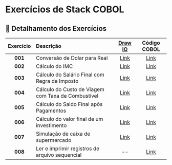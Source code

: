 # Exercícios de Stack COBOL

## 📂 **Detalhamento dos Exercícios**

| Exercício | Descrição | [Draw IO](https://app.diagrams.net/) | Código COBOL |
|:-----------:|:-----------|:------------:|:------------:|
| **001** | Conversão de Dolar para Real | [Link](https://github.com/fmarqueseti/Educ360CodeLab/blob/main/stack-cob/dia/cob001.drawio) | [Link](https://github.com/fmarqueseti/Educ360CodeLab/blob/main/stack-cob/cob/COB001.cbl) |
| **002** | Cálculo do IMC | [Link](https://github.com/fmarqueseti/Educ360CodeLab/blob/main/stack-cob/dia/cob002.drawio) | [Link](https://github.com/fmarqueseti/Educ360CodeLab/blob/main/stack-cob/cob/COB002.cbl) |
| **003** | Cálculo do Salário Final com Regra de Imposto | [Link](https://github.com/fmarqueseti/Educ360CodeLab/blob/main/stack-cob/dia/cob003.drawio) | [Link](https://github.com/fmarqueseti/Educ360CodeLab/blob/main/stack-cob/cob/COB003.cbl) |
| **004** | Cálculo do Custo de Viagem com Taxa de Combustível | [Link](https://github.com/fmarqueseti/Educ360CodeLab/blob/main/stack-cob/dia/cob004.drawio) | [Link](https://github.com/fmarqueseti/Educ360CodeLab/blob/main/stack-cob/cob/COB004.cbl) |
| **005** | Cálculo do Saldo Final após Pagamentos | [Link](https://github.com/fmarqueseti/Educ360CodeLab/blob/main/stack-cob/dia/cob005.drawio) | [Link](https://github.com/fmarqueseti/Educ360CodeLab/blob/main/stack-cob/cob/COB005.cbl) |
| **006** | Cálculo do valor final de um investimento | [Link](https://github.com/fmarqueseti/Educ360CodeLab/blob/main/stack-cob/dia/cob006.drawio) | [Link](https://github.com/fmarqueseti/Educ360CodeLab/blob/main/stack-cob/cob/COB006.cbl) |
| **007** | Simulação de caixa de supermercado | [Link](https://github.com/fmarqueseti/Educ360CodeLab/blob/main/stack-cob/dia/cob007.drawio) | [Link](https://github.com/fmarqueseti/Educ360CodeLab/blob/main/stack-cob/cob/COB007.cbl) |
| **008** | Ler e imprimir registros de arquivo sequencial | -- | [Link](https://github.com/fmarqueseti/Educ360CodeLab/blob/main/stack-cob/cob/COB008.cbl) |